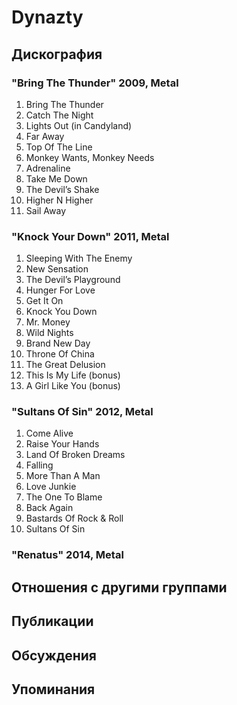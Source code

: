 # Dynazty



## Дискография

### "Bring The Thunder" 2009, Metal

1. Bring The Thunder
2. Catch The Night
3. Lights Out (in Candyland)
4. Far Away
5. Top Of The Line
6. Monkey Wants, Monkey Needs
7. Adrenaline
8. Take Me Down
9. The Devil’s Shake
10. Higher N Higher
11. Sail Away

### "Knock Your Down" 2011, Metal

01. Sleeping With The Enemy
02. New Sensation
03. The Devil’s Playground
04. Hunger For Love
05. Get It On
06. Knock You Down
07. Mr. Money
08. Wild Nights
09. Brand New Day
10. Throne Of China
11. The Great Delusion
12. This Is My Life (bonus)
13. A Girl Like You (bonus)

### "Sultans Of Sin" 2012, Metal

01. Come Alive
02. Raise Your Hands
03. Land Of Broken Dreams
04. Falling
05. More Than A Man
06. Love Junkie
07. The One To Blame
08. Back Again
09. Bastards Of Rock & Roll
10. Sultans Of Sin

### "Renatus" 2014, Metal




## Отношения с другими группами


## Публикации


## Обсуждения


## Упоминания

